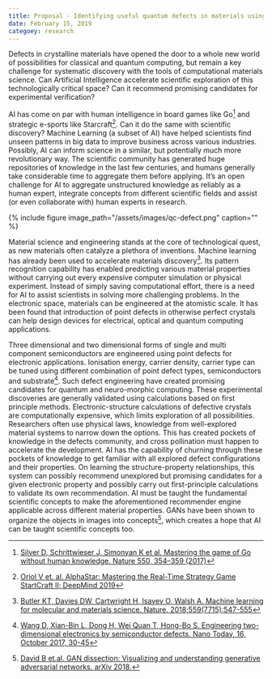 ```yaml
---
title: Proposal - Identifying useful quantum defects in materials using AI
date: February 15, 2019
categoey: research
---
```


Defects in crystalline materials have opened the door to a whole new world of possibilities for classical and quantum computing, but remain a key challenge for systematic discovery with the tools of computational materials science. Can Artificial Intelligence accelerate scientific exploration of this technologically critical space? Can it recommend promising candidates for experimental verification?

AI has come on par with human intelligence in board games like Go[^1] and strategic e-sports like Starcraft[^2]. Can it do the same with scientific discovery? Machine Learning (a subset of AI) have helped scientists find unseen patterns in big data to improve business across various industries. Possibly, AI can inform science in a similar, but potentially much more revolutionary way. The scientific community has generated huge repositories of knowledge in the last few centuries, and humans generally take considerable time to aggregate them before applying. It’s an open challenge for AI to aggregate unstructured knowledge as reliably as a human expert, integrate concepts from different scientific fields and assist (or even collaborate with) human experts in research.

{% include figure image_path="/assets/images/qc-defect.png" caption="" %}

Material science and engineering stands at the core of technological quest, as new materials often catalyze a plethora of inventions. Machine learning has already been used to accelerate materials discovery[^3]. Its pattern recognition capability has enabled predicting various material properties without carrying out every expensive computer simulation or physical experiment. Instead of simply saving computational effort, there is a need for AI to assist scientists in solving more challenging problems. In the electronic space, materials can be engineered at the atomistic scale. It has been found that introduction of point defects in otherwise perfect crystals can help design devices for electrical, optical and quantum computing applications.

Three dimensional and two dimensional forms of single and multi component semiconductors are engineered using point defects for electronic applications. Ionisation energy, carrier density, carrier type can be tuned using different combination of point defect types, semiconductors and substrate[^4]. Such defect engineering have created promising candidates for quantum and neuro-morphic computing. These experimental discoveries are generally validated using calculations based on first principle methods. Electronic-structure calculations of defective crystals are computationally expensive, which limits exploration of all possibilities. Researchers often use physical laws, knowledge from well-explored material systems to narrow down the options. This has created pockets of knowledge in the defects community, and cross pollination must happen to accelerate the development. AI has the capability of churning through these pockets of knowledge to get familiar with all explored defect configurations and their properties. On learning the structure-property relationships, this system can possibly recommend unexplored but promising candidates for a given electronic property and possibly carry out first-principle calculations to validate its own recommendation. AI must be taught the fundamental scientific concepts to make the aforementioned recommender engine applicable across different material properties. GANs have been shown to organize the objects in images into concepts[^5], which creates a hope that AI can be taught scientific concepts too.

[^1]: [Silver D, Schrittwieser J, Simonyan K et al. Mastering the game of Go without human knowledge. Nature 550, 354–359 (2017)](https://doi.org/10.1038/nature24270)
[^2]: [Oriol V et. al. AlphaStar: Mastering the Real-Time Strategy Game StartCraft II; DeepMind 2019](https://deepmind.com/blog/article/alphastar-mastering-real-time-strategy-game-starcraft-ii)
[^3]: [Butler KT, Davies DW, Cartwright H, Isayev O, Walsh A. Machine learning for molecular and materials science. Nature. 2018;559(7715):547-555](https://doi.org/10.1038/s41586-018-0337-2)
[^4]: [Wang D, Xian-Bin L, Dong H, Wei Quan T, Hong-Bo S. Engineering two-dimensional electronics by semiconductor defects. Nano Today, 16, October 2017, 30-45](https://doi.org/10.1016/j.nantod.2017.07.001)
[^5]: [David B et.al. GAN dissection: Visualizing and understanding generative adversarial networks. arXiv 2018.](https://arxiv.org/abs/1811.10597v2)
